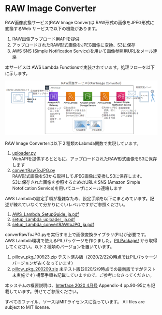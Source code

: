 # RAW Image Converter 

RAW画像変換サービス(RAW Image Conver)は RAW形式の画像をJPEG形式に変換するWeb サービスで以下の機能があります。
1. RAW画像アップロード用APIを提供
1. アップロードされたRAW形式画像をJPEG画像に変換、S3に保存
1. AWS SNS (Simple Notification Service)を用いて画像参照用URLをメール連絡

本サービスは AWS Lambda Functionsで実装されています。処理フローを以下に示します。

<img src="fig/image_converter_process_flow_ja.png" width=700>


RAW Image Converterは以下２種類のLabmda関数で実現しています。
1. [uploader.py](src/uploader.py)<br>WebAPIを提供するとともに、アップロードされたRAW形式画像をS3に保存します
1. [convertRawToJPG.py](src/convertRawToJPG.py)<br>RAW形式画像をS3から取得してJPEG画像に変換しS3に保存します。<br>S3に保存された画像を参照するためのURLをSNS (Amazon Simple Notofication Service)を用いてユーザにメール連絡します

AWS Lambdaの設定手順が複雑なため、設定手順を以下にまとめています。記述が練れていなくて分かりにくいレベルですがご参照ください。
1. [AWS_Lambda_SetupGuide_ja.pdf](docs/AWS_Lambda_SetupGuide_ja.pdf)
1. [setup_Lambda_uploader_ja.pdf](docs/setup_Lambda_uploader_ja.pdf)
1. [setup_Lambda_convertRAWtoJPG_ja.pdf](docs/setup_Lambda_convertRAWtoJPG_ja.pdf)

converRawToJPG.pyを実行する上で画像変換ライブラリ(PIL)が必要です。AWS Lambda環境で使えるPILパッケージを作りました。[PILPackage/](PILPackage/)
から取得してください。以下２種類のバージョンを置いています。
1. [pillow_pkg_190923.zip](PILPackage/pillow_pkg_190923.zip)  テスト済み版（2020/2/22の時点ではPILパッケージバージョンが古くなっています）
1. [pillow_pkg_200209.zip](PILPackage/pillow_pkg_200209.zip)  未テスト版(2020/2/9時点での最新版ですがテスト未実施です)
構築手順も記載していますので、ご参考になさってください。

本システムの概要説明は、[Interface 2020 4月号](https://interface.cqpub.co.jp/magazine/202004/) Appendix-4 pp.90-95にも記載しています。併せてご参照ください。

すべてのファイル、ソースはMITライセンスに従っています。
All files are subject to MIT license.
